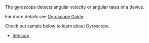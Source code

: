 ﻿The gyroscope detects angular velocity or angular rates of a device.

For more details see [Gyroscope Guide](https://docs.tizen.org/application/dotnet/guides/location-sensors/device-sensors#gyroscope)

Check out sample below to learn about Gyroscope.

 - [Sensors](https://github.com/Samsung/Tizen-CSharp-Samples/tree/master/Wearable/Sensors)